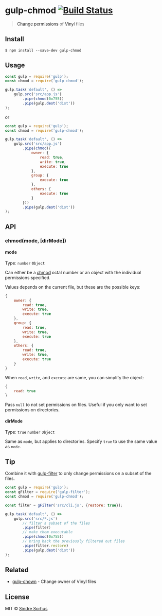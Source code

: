 # gulp-chmod [![Build Status](https://travis-ci.org/sindresorhus/gulp-chmod.svg?branch=master)](https://travis-ci.org/sindresorhus/gulp-chmod)

> [Change permissions](https://en.wikipedia.org/wiki/Chmod) of [Vinyl](https://github.com/gulpjs/vinyl) files


## Install

```
$ npm install --save-dev gulp-chmod
```


## Usage

```js
const gulp = require('gulp');
const chmod = require('gulp-chmod');

gulp.task('default', () =>
    gulp.src('src/app.js')
        .pipe(chmod(0o755))
        .pipe(gulp.dest('dist'))
);
```

or

```js
const gulp = require('gulp');
const chmod = require('gulp-chmod');

gulp.task('default', () =>
    gulp.src('src/app.js')
        .pipe(chmod({
            owner: {
                read: true,
                write: true,
                execute: true
            },
            group: {
                execute: true
            },
            others: {
                execute: true
            }
        }))
        .pipe(gulp.dest('dist'))
);
```


## API

### chmod(mode, [dirMode])

#### mode

Type: `number` `Object`

Can either be a [chmod](http://ss64.com/bash/chmod.html) octal number or an object with the individual permissions specified.

Values depends on the current file, but these are the possible keys:

```js
{
    owner: {
        read: true,
        write: true,
        execute: true
    },
    group: {
        read: true,
        write: true,
        execute: true
    },
    others: {
        read: true,
        write: true,
        execute: true
    }
}
```

When `read`, `write`, and `execute` are same, you can simplify the object:

```js
{
    read: true
}
```

Pass `null` to not set permissions on files. Useful if you only want to set permissions on directories.

#### dirMode

Type: `true` `number` `Object`

Same as `mode`, but applies to directories. Specify `true` to use the same value as `mode`.


## Tip

Combine it with [gulp-filter](https://github.com/sindresorhus/gulp-filter) to only change permissions on a subset of the files.

```js
const gulp = require('gulp');
const gFilter = require('gulp-filter');
const chmod = require('gulp-chmod');

const filter = gFilter('src/cli.js', {restore: true});

gulp.task('default', () =>
    gulp.src('src/*.js')
        // filter a subset of the files
        .pipe(filter)
        // make them executable
        .pipe(chmod(0o755))
        // bring back the previously filtered out files
        .pipe(filter.restore)
        .pipe(gulp.dest('dist'))
);
```


## Related

- [gulp-chown](https://github.com/sindresorhus/gulp-chown) - Change owner of Vinyl files


## License

MIT © [Sindre Sorhus](https://sindresorhus.com)
